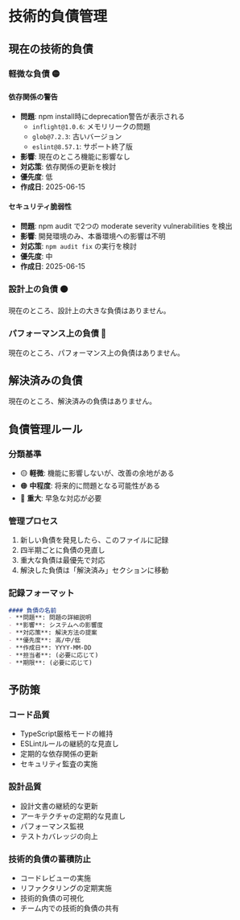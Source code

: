 # 技術的負債管理

## 現在の技術的負債

### 軽微な負債 🟡

#### 依存関係の警告
- **問題**: npm install時にdeprecation警告が表示される
  - `inflight@1.0.6`: メモリリークの問題
  - `glob@7.2.3`: 古いバージョン
  - `eslint@8.57.1`: サポート終了版
- **影響**: 現在のところ機能に影響なし
- **対応策**: 依存関係の更新を検討
- **優先度**: 低
- **作成日**: 2025-06-15

#### セキュリティ脆弱性
- **問題**: npm audit で2つの moderate severity vulnerabilities を検出
- **影響**: 開発環境のみ、本番環境への影響は不明
- **対応策**: `npm audit fix` の実行を検討
- **優先度**: 中
- **作成日**: 2025-06-15

### 設計上の負債 🟠

現在のところ、設計上の大きな負債はありません。

### パフォーマンス上の負債 🔴

現在のところ、パフォーマンス上の負債はありません。

## 解決済みの負債

現在のところ、解決済みの負債はありません。

## 負債管理ルール

### 分類基準
- 🟡 **軽微**: 機能に影響しないが、改善の余地がある
- 🟠 **中程度**: 将来的に問題となる可能性がある
- 🔴 **重大**: 早急な対応が必要

### 管理プロセス
1. 新しい負債を発見したら、このファイルに記録
2. 四半期ごとに負債の見直し
3. 重大な負債は最優先で対応
4. 解決した負債は「解決済み」セクションに移動

### 記録フォーマット
```markdown
#### 負債の名前
- **問題**: 問題の詳細説明
- **影響**: システムへの影響度
- **対応策**: 解決方法の提案
- **優先度**: 高/中/低
- **作成日**: YYYY-MM-DD
- **担当者**: (必要に応じて)
- **期限**: (必要に応じて)
```

## 予防策

### コード品質
- TypeScript厳格モードの維持
- ESLintルールの継続的な見直し
- 定期的な依存関係の更新
- セキュリティ監査の実施

### 設計品質
- 設計文書の継続的な更新
- アーキテクチャの定期的な見直し
- パフォーマンス監視
- テストカバレッジの向上

### 技術的負債の蓄積防止
- コードレビューの実施
- リファクタリングの定期実施
- 技術的負債の可視化
- チーム内での技術的負債の共有